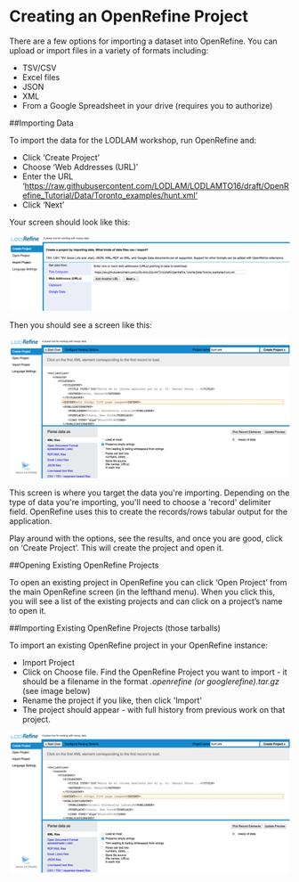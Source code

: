 # Creating an OpenRefine Project

There are a few options for importing a dataset into OpenRefine. You can upload or import files
in a variety of formats including:
 * TSV/CSV
 * Excel files
 * JSON
 * XML
 * From a Google Spreadsheet in your drive (requires you to authorize)

##Importing Data

To import the data for the LODLAM workshop, run OpenRefine and:
 * Click ‘Create Project’
 * Choose ‘Web Addresses (URL)’
 * Enter the URL ‘https://raw.githubusercontent.com/LODLAM/LODLAMTO16/draft/OpenRefine_Tutorial/Data/Toronto_examples/hunt.xml’
 * Click ‘Next’

Your screen should look like this:

![Importing data from a URL](../../Images/ImportDatafromURL.png)

Then you should see a screen like this:

![Importing data from a URL](../../Images/DataImportScreen.png)

This screen is where you target the data you're importing. Depending on the type of data you're importing, you'll need to choose a 'record' delimiter field. OpenRefine uses this to create the records/rows tabular output for the application.

Play around with the options, see the results, and once you are good, click on ‘Create Project’. This will create the project and open it.

##Opening Existing OpenRefine Projects

To open an existing project in OpenRefine you can click ‘Open Project’ from the main OpenRefine screen (in the lefthand menu). When you click this, you will see a list of the existing projects and can click on a project’s name to open it.

##Importing Existing OpenRefine Projects (those tarballs)

To import an existing OpenRefine project in your OpenRefine instance:

* Import Project
* Click on Choose file. Find the OpenRefine Project you want to import - it should be a filename in the format *<filename>.openrefine (or googlerefine).tar.gz* (see image below)
* Rename the project if you like, then click 'Import'
* The project should appear - with full history from previous work on that project.


![Importing data from a URL](../../Images/DataImportScreen.png)
